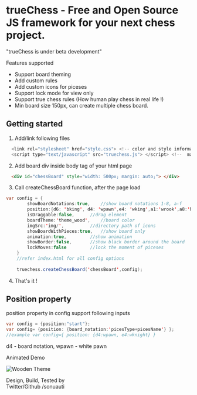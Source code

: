 # trueChess - Free and Open Source JS framework for your next chess project.

"trueChess is under beta development"

Features supported
- Support board theming
- Add custom rules
- Add custom icons for piceses 
- Support lock mode for view only
- Support true chess rules (How human play chess in real life !)
- Min board size 150px, can create multiple chess board.


## Getting started

1.  Add/link following files
```java
  <link rel="stylesheet" href="style.css"> <!-- color and style information -->
  <script type="text/javascript" src="truechess.js"> </script> <!--  main js file -->
```

2.  Add board div inside body tag of your html page

```html
  <div id="chessBoard" style="width: 500px; margin: auto;"> </div>
```

3.  Call createChessBoard function, after the page load

```java
var config = {
		showBoardNotations:true,	//show board notations 1-8, a-f
		position:{d6: 'bking', d4: 'wpawn',e4: 'wking',a1:'wrook',a8:'brook'}, // either "start" or position object
		isDraggable:false,		//drag element			
		boardTheme:'theme_wood',	//board color
		imgSrc:'img/',			//directory path of icons
		showBoardWithPieces:true,	//show board only
		animation:true, 		//show animation 
		showBorder:false,		//show black border around the board
		lockMoves:false			//lock the moment of piceses
	}
	//refer index.html for all config options
		
	truechess.createChessBoard('chessBoard',config);

 ```
 
4.  That's it !

## Position property

position property in config support following inputs

```java
var config = {position:"start"};
var config= {position: {board_notation:'picesType+picesName'} };
//example var config={ position: {d4:wpawn, e4:wknight} }
```
	
d4 - board notation, wpawn  - white pawn



Animated Demo

![Wooden Theme](https://github.com/sonuauti/trueChess/blob/main/examples/auto_demo.gif)


Design, Build, Tested by   
Twitter/Github /sonuauti
